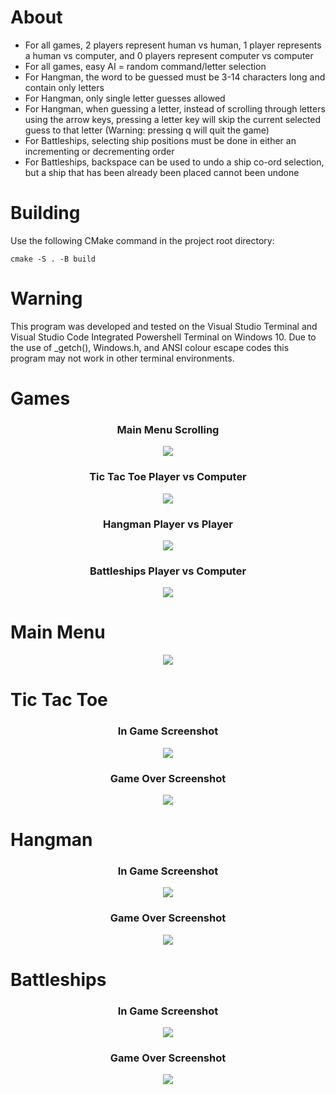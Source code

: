 # About
* For all games, 2 players represent human vs human, 1 player represents a human vs computer, and 0 players represent computer vs computer
* For all games, easy AI = random command/letter selection
* For Hangman, the word to be guessed must be 3-14 characters long and contain only letters
* For Hangman, only single letter guesses allowed
* For Hangman, when guessing a letter, instead of scrolling through letters using the arrow keys, pressing a letter key will skip the current selected guess to that letter (Warning: pressing q will quit the game)
* For Battleships, selecting ship positions must be done in either an incrementing or decrementing order
* For Battleships, backspace can be used to undo a ship co-ord selection, but a ship that has been already been placed cannot been undone

# Building
Use the following CMake command in the project root directory:
```
cmake -S . -B build
```
# Warning
This program was developed and tested on the Visual Studio Terminal and Visual Studio Code Integrated Powershell Terminal on Windows 10. Due to the use of _getch(), Windows.h, and ANSI colour escape codes this program may not work in other terminal environments.

# Games
<h3 align="center">
  Main Menu Scrolling
</h3>
<p align="center">
    <img src="screenshots/main menu.gif">
</p>
<h3 align="center">
  Tic Tac Toe Player vs Computer
</h3>
<p align="center">
    <img src="screenshots/tic tac toe.gif">
</p>
<h3 align="center">
  Hangman Player vs Player
</h3>
<p align="center">
    <img src="screenshots/hangman.gif">
</p>
<h3 align="center">
  Battleships Player vs Computer
</h3>
<p align="center">
    <img src="screenshots/battleships.gif">
</p>

# Main Menu
<p align="center">
    <img src="screenshots/main menu.png">
</p>

# Tic Tac Toe
<h3 align="center">
  In Game Screenshot
</h3>
<p align="center">
    <img src="screenshots/tic tac toe playing.png">
</p>
<h3 align="center">
  Game Over Screenshot
</h3>
<p align="center">
    <img src="screenshots/tic tac toe game over.png">
</p>

# Hangman
<h3 align="center">
  In Game Screenshot
</h3>
<p align="center">
    <img src="screenshots/hangman playing.png">
</p>
<h3 align="center">
  Game Over Screenshot
</h3>
<p align="center">
    <img src="screenshots/hangman game over.png">
</p>

# Battleships
<h3 align="center">
  In Game Screenshot
</h3>
<p align="center">
    <img src="screenshots/battleships playing.png">
</p>
<h3 align="center">
  Game Over Screenshot
</h3>
<p align="center">
    <img src="screenshots/battleships game over.png">
</p>
